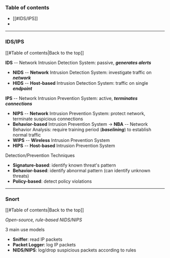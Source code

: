 ### Table of contents
- [[#IDS/IPS]]
- 

___
### IDS/IPS
[[#Table of contents|Back to the top]]

**IDS** -- Network Intrusion Detection System: passive, ***generates alerts***
- **NIDS** -- **Network** Intrusion Detection System: investigate traffic on ***network***
- **HIDS** -- **Host-based** Intrusion Detection System: traffic on single ***endpoint***

**IPS** -- Network Intrusion Prevention System: active, ***terminates connections***
- **NIPS** -- **Network** Intrusion Prevention System: protect network, terminate suspicious connections
- **Behavior-based** Intrusion Prevention System $\rightarrow$ **NBA** -- Network Behavior Analysis: require training period (***baselining***) to establish normal traffic
- **WIPS** -- **Wireless** Intrusion Prevention System
- **HIPS** -- **Host-based** Intrusion Prevention System

Detection/Prevention Techniques
- **Signature-based**: identify known threat's pattern
- **Behavior-based**: identify abnormal pattern (can identify unknown threats)
- **Policy-based**: detect policy violations

___
### Snort
[[#Table of contents|Back to the top]]

*Open-source, rule-based NIDS/NIPS*

3 main use models
- **Sniffer**: read IP packets
- **Packet Logger**: log IP packets
- **NIDS/NIPS**: log/drop suspicious packets according to rules
